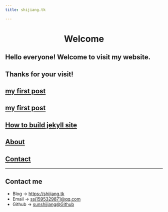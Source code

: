 ```yaml
---
title: shijiang.tk

---
```


# <center> Welcome 
## Hello everyone! Welcome to visit my website. 
## Thanks for your visit!

## [my first post](_post/2022-07-28-first-post.md)

## [my first post](/_post/2022-07-28-first-post.md)

## [How to build jekyll site](_post/2022-07-28-how-to-build-jekyll.md)

## [About](/about.md)

## [Contact](/contact.md)
---

## Contact me

* Blog -> <https://shijiang.tk>
* Email -> <ssj1595329871@qq.com>
* Github -> [sunshijiang@Github](https://github.com/sunshijiang)

